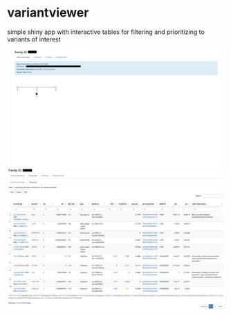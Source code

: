 # variantviewer
simple shiny app with interactive tables for filtering and prioritizing to variants of interest


![](/resources/SS1.png)
![](/resources/SS2.png)







